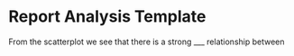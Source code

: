 # Report Analysis Template

From the scatterplot we see that there is a strong ___ relationship between











